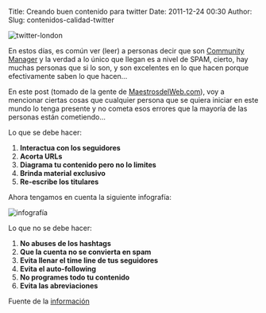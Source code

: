 Title: Creando buen contenido para twitter
Date: 2011-12-24 00:30
Author:  
Slug: contenidos-calidad-twitter

![](http://www.trecebits.com/wp-content/uploads/2010/04/twitter_london.jpg "twitter-london")

En estos días, es común ver (leer) a personas decir que son [Community
Manager](http://es.wikipedia.org/wiki/Responsable_de_comunidad "Clic aquí para saber que es un community manager") y
la verdad a lo único que llegan es a nivel de SPAM, cierto, hay muchas
personas que si lo son, y son excelentes en lo que hacen porque
efectivamente saben lo que hacen...

En este post (tomado de la gente de
[MaestrosdelWeb.com](http://www.maestrosdelweb.com/editorial/guia-community-manager-crear-contenido-para-twitter/ "http://www.maestrosdelweb.com/editorial/guia-community-manager-crear-contenido-para-twitter/")),
voy a mencionar ciertas cosas que cualquier persona que se quiera
iniciar en este mundo lo tenga presente y no cometa esos errores que
la mayoría de las personas están cometiendo...

<!--more-->

Lo que se debe hacer:

1.  **Interactua con los seguidores**
2.  **Acorta URLs**
3.  **Diagrama tu contenido pero no lo limites**
4.  **Brinda material exclusivo**
5.  **Re-escribe los titulares**

Ahora tengamos en cuenta la siguiente infografía:

![](http://www.e-interactive.es/wp-content/uploads/2011/05/ElTweetPerfecto.jpg "infografía")

Lo que no se debe hacer:

1.  **No abuses de los hashtags**
2.  **Que la cuenta no se convierta en spam**
3.  **Evita llenar el time line de tus seguidores**
4.  **Evita el auto-following**
5.  **No programes todo tu contenido**
6.  **Evita las abreviaciones**

Fuente de la
[información](http://www.maestrosdelweb.com/editorial/guia-community-manager-crear-contenido-para-twitter/ "http://www.maestrosdelweb.com/editorial/guia-community-manager-crear-contenido-para-twitter/")
